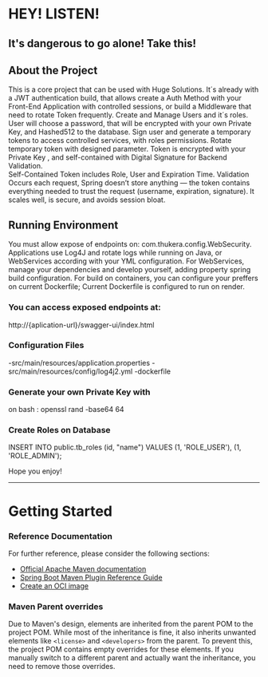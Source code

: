 # HEY! LISTEN! 

## It's dangerous to go alone! Take this!

## About the Project
This is a core project that can be used with Huge Solutions. 
It´s already with a JWT authentication build, that allows create a Auth Method with your Front-End Application with controlled sessions, or build a  Middleware that need to rotate Token frequently. 
Create and Manage Users and it´s roles.
User will choose a password, that will be encrypted with your own Private Key, and Hashed512 to the database. 
Sign user and generate a temporary tokens to access controlled services, with roles permissions. 
Rotate temporary token with designed parameter. 
Token is encrypted with your Private Key , and self-contained with Digital Signature for Backend Validation.  
Self-Contained Token includes Role, User and Expiration Time. 
Validation Occurs  each request, Spring doesn’t store anything — the token contains everything needed to trust the request (username, expiration, signature).
It scales well, is secure, and avoids session bloat.

## Running Environment
You must allow expose of endpoints on: com.thukera.config.WebSecurity.
Applications use Log4J and rotate logs while running on Java, or WebServices according with your YML configuration. 
For WebServices, manage your dependencies and develop yourself, adding property spring build configuration.
For build on containers, you can configure your preffers on current Dockerfile; 
Current Dockerfile is configured to run on render. 

### You can access exposed endpoints at:
http://{aplication-url}/swagger-ui/index.html

### Configuration Files
-src/main/resources/application.properties
-src/main/resources/config/log4j2.yml
-dockerfile


### Generate your own Private Key with 
on bash : openssl rand -base64 64

### Create Roles on Database
INSERT INTO public.tb_roles (id, "name") 
VALUES 
	(1, 'ROLE_USER'),
	(1, 'ROLE_ADMIN');


Hope you enjoy!


----------------------------------------------------------------------------------------------------------------------------

# Getting Started

### Reference Documentation
For further reference, please consider the following sections:

* [Official Apache Maven documentation](https://maven.apache.org/guides/index.html)
* [Spring Boot Maven Plugin Reference Guide](https://docs.spring.io/spring-boot/3.5.3/maven-plugin)
* [Create an OCI image](https://docs.spring.io/spring-boot/3.5.3/maven-plugin/build-image.html)

### Maven Parent overrides

Due to Maven's design, elements are inherited from the parent POM to the project POM.
While most of the inheritance is fine, it also inherits unwanted elements like `<license>` and `<developers>` from the parent.
To prevent this, the project POM contains empty overrides for these elements.
If you manually switch to a different parent and actually want the inheritance, you need to remove those overrides.